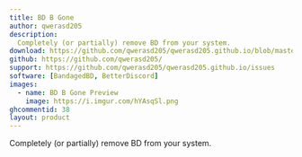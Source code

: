 ```yaml
---
title: BD B Gone
author: qwerasd205
description:
  Completely (or partially) remove BD from your system.
download: https://github.com/qwerasd205/qwerasd205.github.io/blob/master/BDBGone.plugin.js
github: https://github.com/qwerasd205/
support: https://github.com/qwerasd205/qwerasd205.github.io/issues
software: [BandagedBD, BetterDiscord]
images:
  - name: BD B Gone Preview
    image: https://i.imgur.com/hYAsqSl.png
ghcommentid: 38
layout: product
---
```

Completely (or partially) remove BD from your system.